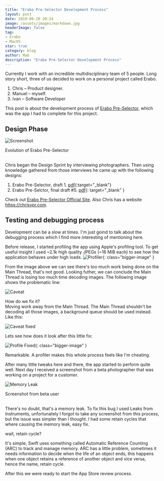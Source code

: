 ```yaml
---
title: "Erabo Pre-Selector Development Process"
layout: post
date: 2019-06-20 20:24
image: /assets/images/markdown.jpg
headerImage: false
tag:
- Erabo
- MacOS
star: true
category: blog
author: MaG
description: "Erabo Pre-Selector Development Process"
---
```


Currently I work with an incredible multidisciplinary team of 5 people. Long story short, three of us decided to work on a personal project called Erabo.

1. Chris – Product designer.
2. Manuel – myself.
3. Ivan – Software Developer

This post is about the development process of [Erabo Pre-Selector](https://erabo.app), which was the app I had to complete for this project.

## Design Phase
![Screenshot](/assets/images/erabo-evo.png)
<figcaption class="caption">Evolution of Erabo Pre-Selector</figcaption>

<br>

Chris began the Design Sprint by interviewing photographers. Then using knowledge gathered from those interviews he came up with the following designs:
1. Erabo Pre-Selector, draft 1. [pdf](/assets/pdf/erabo-1-draft.pdf){:target="_blank"}
2. Erabo Pre-Selctor, final draft #5. [pdf](/assets/pdf/erabo-final.pdf){: target="_blank" }

Check out [Erabo Pre-Selector Official Site](https://erabo.app). Also Chris has a website <https://chrisvpr.com>.

## Testing and debugging process

Development can be a slow at times. I'm just goind to talk about the debugging process which I find more interesting of mentioning here.

Before release, I started profiling the app using Apple's profiling tool. To get useful insight I used ~2.1k high quality JPEGs (~16 MiB each) to see how the application behaves under high loads.
![Profiler](/assets/images/profiling-init.png){: class="bigger-image" }

From the image above we can see there's too much work being done on the Main Thread, that's not good. Looking futher, we can conclude the Main Thread is losing too much time decoding images. The following image shows the problematic line:

![Caveat](/assets/images/caveat.png)

How do we fix it?<br>
Moving work away from the Main Thread. The Main Thread shouldn't be decoding all those images, a background queue should be used instead. Like this:

![Caveat fixed](/assets/images/caveat-fixed.png)

Lets see how does it look after this little fix:

![Profile Fixed](/assets/images/profiler-fixed.png){: class="bigger-image" }

Remarkable. A profiler makes this whole process feels like I'm cheating.

After many little tweaks here and there, the app started to perform quite well. Next day I received a screenshot from a beta photographer that was working on a project for a customer.

![Memory Leak](/assets/images/memory-leak.png)
<figcaption class="caption">Screenshot from beta user</figcaption>

<br>

There's no doubt, that's a memory leak. To fix this bug I used Leaks from Instruments, unfortunately I forgot to take any screenshot from this process,
but the issue was simpler than I thought. I had some retain cycles that where causing the memory leak, easy fix.

wait, retain cycle?

It's simple, Swift uses something called Automatic Reference Counting (ARC) to track and manage memory. ARC has a little problem, sometimes it needs information to decide when the life of an object ends, this happens when one object retains a reference of another object and vice versa, hence the name, retain cycle.

After this we were ready to start the App Store review process.

